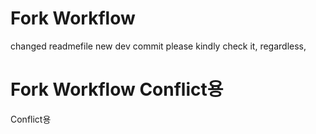 
# Fork Workflow
changed readmefile
new dev commit
please kindly check it,
regardless,

# Fork Workflow Conflict용
Conflict용
